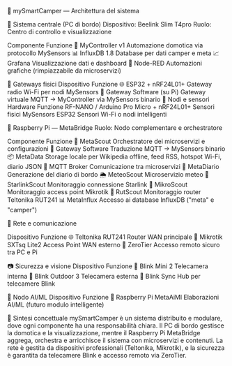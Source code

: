 🚐 mySmartCamper — Architettura del sistema

🧠 Sistema centrale (PC di bordo)
Dispositivo: Beelink Slim T4pro Ruolo: Centro di controllo e visualizzazione

Componente	Funzione
🧭 MyController v1	Automazione domotica via protocollo MySensors
📊 InfluxDB 1.8	Database per dati camper e meta
📈 Grafana	Visualizzazione dati e dashboard
🔁 Node-RED	Automazioni grafiche (rimpiazzabile da microservizi)

📡 Gateways fisici
Dispositivo	Funzione
🌐 ESP32 + nRF24L01+	Gateway radio Wi-Fi per nodi MySensors
🔌 Gateway Software (su Pi)	Gateway virtuale MQTT → MyController via MySensors binario
🔧 Nodi e sensori
Hardware	Funzione
RF-NANO / Arduino Pro Micro + nRF24L01+	Sensori fisici MySensors
ESP32	Sensori Wi-Fi o nodi intelligenti

🍓 Raspberry Pi — MetaBridge
Ruolo: Nodo complementare e orchestratore

Componente	Funzione
🧠 MetaScout	Orchestratore dei microservizi e configurazioni
🔀 Gateway Software	Traduzione MQTT → MySensors binario
📦 MetaData	Storage locale per Wikipedia offline, feed RSS, hotspot Wi-Fi, diario JSON
📡 MQTT Broker	Comunicazione tra microservizi
📖 MetaDiario	Generazione del diario di bordo
🌦️ MeteoScout	Microservizio meteo
📡 StarlinkScout	Monitoraggio connessione Starlink
📶 MikroScout	Monitoraggio access point Mikrotik
📡 RutScout	Monitoraggio router Teltonika RUT241
📊 MetaInflux	Accesso ai database InfluxDB ("meta" e "camper")

📡 Rete e comunicazione

Dispositivo	Funzione
🌐 Teltonika RUT241	Router WAN principale
📡 Mikrotik SXTsq Lite2	Access Point WAN esterno
🔐 ZeroTier	Accesso remoto sicuro tra PC e Pi

📷 Sicurezza e visione
Dispositivo	Funzione
🎥 Blink Mini 2	Telecamera interna
🎥 Blink Outdoor 3	Telecamera esterna
🔁 Blink Sync	Hub per telecamere Blink

🧠 Nodo AI/ML
Dispositivo	Funzione
🍓 Raspberry Pi MetaAiMl	Elaborazioni AI/ML (futuro modulo intelligente)

🧱 Sintesi concettuale
mySmartCamper è un sistema distribuito e modulare, dove ogni componente ha una responsabilità chiara. Il PC di bordo gestisce la domotica e la visualizzazione, mentre il Raspberry Pi MetaBridge aggrega, orchestra e arricchisce il sistema con microservizi e contenuti. La rete è gestita da dispositivi professionali (Teltonika, Mikrotik), e la sicurezza è garantita da telecamere Blink e accesso remoto via ZeroTier.